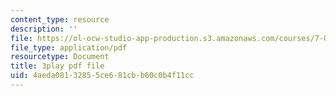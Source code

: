 ```yaml
---
content_type: resource
description: ''
file: https://ol-ocw-studio-app-production.s3.amazonaws.com/courses/7-013-introductory-biology-spring-2013/4aeda08132855ce681cbb60c0b4f11cc_b_lgH_ZnCmg.pdf
file_type: application/pdf
resourcetype: Document
title: 3play pdf file
uid: 4aeda081-3285-5ce6-81cb-b60c0b4f11cc
---
```


